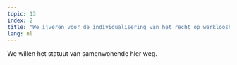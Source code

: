 ```yaml
---
topic: 13
index: 2
title: "We ijveren voor de individualisering van het recht op werkloosheidsuitkeringen. "
lang: nl
---
```

We willen het statuut van samenwonende hier weg.
